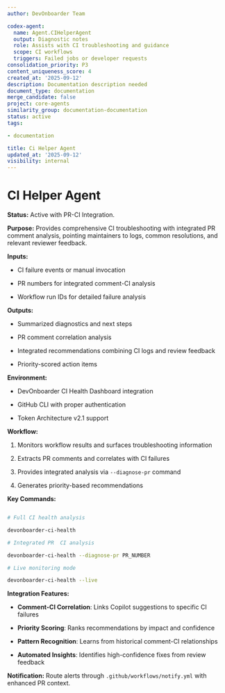```yaml
---
author: DevOnboarder Team

codex-agent:
  name: Agent.CIHelperAgent
  output: Diagnostic notes
  role: Assists with CI troubleshooting and guidance
  scope: CI workflows
  triggers: Failed jobs or developer requests
consolidation_priority: P3
content_uniqueness_score: 4
created_at: '2025-09-12'
description: Documentation description needed
document_type: documentation
merge_candidate: false
project: core-agents
similarity_group: documentation-documentation
status: active
tags:

- documentation

title: Ci Helper Agent
updated_at: '2025-09-12'
visibility: internal
---
```


# CI Helper Agent

**Status:** Active with PR-CI Integration.

**Purpose:** Provides comprehensive CI troubleshooting with integrated PR comment analysis, pointing maintainers to logs, common resolutions, and relevant reviewer feedback.

**Inputs:**

- CI failure events or manual invocation

- PR numbers for integrated comment-CI analysis

- Workflow run IDs for detailed failure analysis

**Outputs:**

- Summarized diagnostics and next steps

- PR comment correlation analysis

- Integrated recommendations combining CI logs and review feedback

- Priority-scored action items

**Environment:**

- DevOnboarder CI Health Dashboard integration

- GitHub CLI with proper authentication

- Token Architecture v2.1 support

**Workflow:**

1. Monitors workflow results and surfaces troubleshooting information

2. Extracts PR comments and correlates with CI failures

3. Provides integrated analysis via `--diagnose-pr` command

4. Generates priority-based recommendations

**Key Commands:**

```bash

# Full CI health analysis

devonboarder-ci-health

# Integrated PR  CI analysis

devonboarder-ci-health --diagnose-pr PR_NUMBER

# Live monitoring mode

devonboarder-ci-health --live

```

**Integration Features:**

- **Comment-CI Correlation**: Links Copilot suggestions to specific CI failures

- **Priority Scoring**: Ranks recommendations by impact and confidence

- **Pattern Recognition**: Learns from historical comment-CI relationships

- **Automated Insights**: Identifies high-confidence fixes from review feedback

**Notification:** Route alerts through `.github/workflows/notify.yml` with enhanced PR context.
